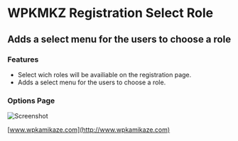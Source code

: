 WPKMKZ Registration Select Role
======================

## Adds a select menu for the users to choose a role

### Features

* Select wich roles will be availiable on the registration page.
* Adds a select menu for the users to choose a role.

### Options Page

![Screenshot](http://i59.tinypic.com/dpzst3.jpg)



[www.wpkamikaze.com](http://www.wpkamikaze.com)

